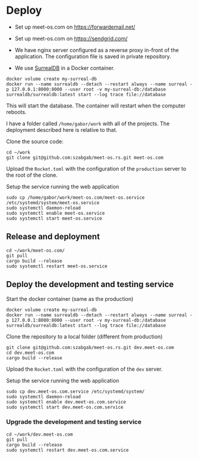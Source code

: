 # Deploy

* Set up meet-os.com on https://forwardemail.net/
* Set up meet-os.com on https://sendgrid.com/

* We have nginx server configured as a reverse proxy in-front of the application. The configuration file is saved in private repository.

* We use [SurrealDB](https://surrealdb.com/) in a Docker container.

```
docker volume create my-surreal-db
docker run --name surrealdb --detach --restart always --name surreal -p 127.0.0.1:8000:8000 --user root -v my-surreal-db:/database surrealdb/surrealdb:latest start --log trace file://database
```

This will start the database. The container will restart when the computer reboots.



I have a folder called `/home/gabor/work` with all of the projects. The deployment described here is relative to that.

Clone the source code:

```
cd ~/work
git clone git@github.com:szabgab/meet-os.rs.git meet-os.com
```

Upload the `Rocket.toml` with the configuration of the `production` server to the root of the clone.


Setup the service running the web application

```
sudo cp /home/gabor/work/meet-os.com/meet-os.service /etc/systemd/system/meet-os.service
sudo systemctl daemon-reload
sudo systemctl enable meet-os.service
sudo systemctl start meet-os.service
```



## Release and deployment

```
cd ~/work/meet-os.com/
git pull
cargo build --release
sudo systemctl restart meet-os.service
```

## Deploy the development and testing service

Start the docker container (same as the production)

```
docker volume create my-surreal-db
docker run --name surrealdb --detach --restart always --name surreal -p 127.0.0.1:8000:8000 --user root -v my-surreal-db:/database surrealdb/surrealdb:latest start --log trace file://database
```

Clone the repository to a local folder (different from production)

```
git clone git@github.com:szabgab/meet-os.rs.git dev.meet-os.com
cd dev.meet-os.com
cargo build --release
```

Upload the `Rocket.toml` with the configuration of the `dev` server.

Setup the service running the web application

```
sudo cp dev.meet-os.com.service /etc/systemd/system/
sudo systemctl daemon-reload
sudo systemctl enable dev.meet-os.com.service
sudo systemctl start dev.meet-os.com.service
```

### Upgrade the development and testing service

```
cd ~/work/dev.meet-os.com
git pull
cargo build --release
sudo systemctl restart dev.meet-os.com.service
```
